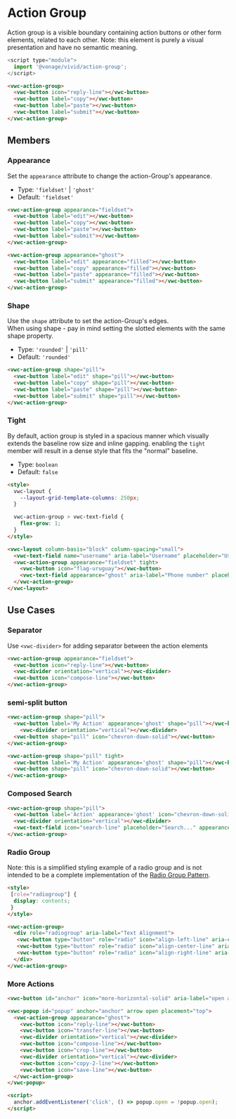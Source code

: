 # Action Group

Action group is a visible boundary containing action buttons or other form elements, related to each other.
Note: this element is purely a visual presentation and have no semantic meaning.

```js
<script type="module">
  import '@vonage/vivid/action-group';
</script>
```

```html preview
<vwc-action-group>
  <vwc-button icon="reply-line"></vwc-button>
  <vwc-button label="copy"></vwc-button>
  <vwc-button label="paste"></vwc-button>
  <vwc-button label="submit"></vwc-button>
</vwc-action-group>
```

## Members

### Appearance

Set the `appearance` attribute to change the action-Group's appearance.

- Type: `'fieldset'` | `'ghost'`
- Default: `'fieldset'`

```html preview
<vwc-action-group appearance="fieldset">
  <vwc-button label="edit"></vwc-button>
  <vwc-button label="copy"></vwc-button>
  <vwc-button label="paste"></vwc-button>
  <vwc-button label="submit"></vwc-button>
</vwc-action-group>

<vwc-action-group appearance="ghost">
  <vwc-button label="edit" appearance="filled"></vwc-button>
  <vwc-button label="copy" appearance="filled"></vwc-button>
  <vwc-button label="paste" appearance="filled"></vwc-button>
  <vwc-button label="submit" appearance="filled"></vwc-button>
</vwc-action-group>
```

### Shape

Use the `shape` attribute to set the action-Group's edges.  
When using shape - pay in mind setting the slotted elements with the same shape property.

- Type: `'rounded'` | `'pill'`
- Default: `'rounded'`

```html preview
<vwc-action-group shape="pill">
  <vwc-button label="edit" shape="pill"></vwc-button>
  <vwc-button label="copy" shape="pill"></vwc-button>
  <vwc-button label="paste" shape="pill"></vwc-button>
  <vwc-button label="submit" shape="pill"></vwc-button>
</vwc-action-group>
```

### Tight

By default, action group is styled in a spacious manner which visually extends the baseline row size and inline gapping.
enabling the `tight` member will result in a dense style that fits the "normal" baseline.

- Type: `boolean`
- Default: `false`

```html preview
<style>
  vwc-layout {
    --layout-grid-template-columns: 250px;
  }

  vwc-action-group > vwc-text-field {
    flex-grow: 1;
  }
</style>

<vwc-layout column-basis="block" column-spacing="small">
  <vwc-text-field name="username" aria-label="Username" placeholder="Username"></vwc-text-field>
  <vwc-action-group appearance="fieldset" tight>
    <vwc-button icon="flag-uruguay"></vwc-button>
    <vwc-text-field appearance="ghost" aria-label="Phone number" placeholder="Phone number" name="phone" autocomplete=""></vwc-text-field>
  </vwc-action-group>
</vwc-layout>
```

## Use Cases

### Separator

Use `<vwc-divider>` for adding separator between the action elements

```html preview
<vwc-action-group appearance="fieldset">
  <vwc-button icon="reply-line"></vwc-button>
  <vwc-divider orientation="vertical"></vwc-divider>
  <vwc-button icon="compose-line"></vwc-button>
</vwc-action-group>
```

### semi-split button

```html preview
<vwc-action-group shape="pill">
  <vwc-button label='My Action' appearance='ghost' shape="pill"></vwc-button>
    <vwc-divider orientation="vertical"></vwc-divider>
  <vwc-button shape="pill" icon="chevron-down-solid"></vwc-button>
</vwc-action-group>

<vwc-action-group shape="pill" tight>
  <vwc-button label='My Action' appearance='ghost' shape="pill"></vwc-button>
  <vwc-button shape="pill" icon="chevron-down-solid"></vwc-button>
</vwc-action-group>
```

### Composed Search

```html preview
<vwc-action-group shape="pill">
  <vwc-button label='Action' appearance='ghost' icon="chevron-down-solid" icon-trailing shape="pill"></vwc-button>
  <vwc-divider orientation="vertical"></vwc-divider>
  <vwc-text-field icon="search-line" placeholder="Search..." appearance='ghost' shape="pill"  style="min-width: 160px;"></vwc-text-field>
</vwc-action-group>
```

### Radio Group

Note: this is a simplified styling example of a radio group and is not intended to be a complete implementation of the [Radio Group Pattern](https://www.w3.org/WAI/ARIA/apg/patterns/radio/).

```html preview
<style>
 [role="radiogroup"] {
  display: contents;
 }
</style>

<vwc-action-group>
  <div role="radiogroup" aria-label="Text Alignment">
   <vwc-button type="button" role="radio" icon="align-left-line" aria-checked="false" tabindex="0" aria-label="Text Align Left"></vwc-button>
   <vwc-button type="button" role="radio" icon="align-center-line" aria-checked="true" tabindex="-1" aria-label="Text Align Center" appearance="filled"></vwc-button>
   <vwc-button type="button" role="radio" icon="align-right-line" aria-checked="false" tabindex="-1" aria-label="Text Align Right"></vwc-button>
  </div>
</vwc-action-group>
```

### More Actions

```html preview center
<vwc-button id="anchor" icon="more-horizontal-solid" aria-label="open actions menu"></vwc-button>

<vwc-popup id="popup" anchor="anchor" arrow open placement="top">
  <vwc-action-group appearance="ghost">
    <vwc-button icon="reply-line"></vwc-button>
    <vwc-button icon="transfer-line"></vwc-button>
    <vwc-divider orientation="vertical"></vwc-divider>
    <vwc-button icon="compose-line"></vwc-button>
    <vwc-button icon="crop-line"></vwc-button>
    <vwc-divider orientation="vertical"></vwc-divider>
    <vwc-button icon="copy-2-line"></vwc-button>
    <vwc-button icon="save-line"></vwc-button>
  </vwc-action-group>
</vwc-popup>

<script>
  anchor.addEventListener('click', () => popup.open = !popup.open);
</script>
```
